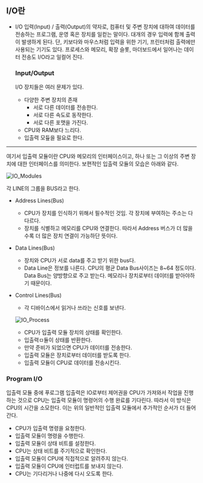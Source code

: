 
## I/O란
* I/O 입력(Input) / 출력(Output)의 약자로, 컴퓨터 및 주변 장치에 대하여 데이터를 전송하는 프로그램, 운영 혹은 장치를 일컫는 말이다.
  대개의 경우 입력에 함께 출력이 발생하게 된다. 단, 키보다와 마우스처럼 입력을 위한 기기, 프린터처럼 출력에만 사용되는 기기도 있다.
  프로세스와 메모리, 확장 슬롯, 마더보드에서 일어나는 데이터 전송도 I/O라고 일컬어 진다.
  
  ### Input/Output
  I/O 장치들은 여러 문제가 있다.
  - 다양한 주변 장치의 존재
    - 서로 다른 데이터를 전송한다.   
    - 서로 다른 속도로 동작한다.
    - 서로 다른 포맷을 가진다.
  - CPU와 RAM보다 느리다.
  - 입출력 모듚을 필요로 한다.
---
여기서 입출력 모듈이란 CPU와 메모리의 인터페이스이고, 하나 또는 그 이상의 주변 장치에 대한 인터페이스를 의미한다.
보편적인 입출력 모듈의 모습은 아래와 같다.


![IO_Modules](https://user-images.githubusercontent.com/90193329/171390914-65c9d90b-700c-4768-a47e-9051333d8684.png)

각 LINE의 그룹을 BUS라고 한다.
- Address Lines(Bus)
  - CPU가 장치를 인식하기 위해서 필수적인 것임. 각 장치에 부여하는 주소는 다 다르다.
  - 장치를 식별하고 메모리를 CPU와 연결한다. 따라서 Address 버스가 더 많을 수록 더 많은 장치 연결이 가능하단 뜻이다.
- Data Lines(Bus)
  - 장치와 CPU가 서로 data를 주고 받기 위한 bus다.
  - Data Line은 정보를 나른다. CPU의 평균 Data Bus사이즈는 8~64 정도이다. Data Bus는 양방향으로 주고 받는다. 
    메모리나 장치로부터 데이터를 받아야하기 때문이다.
- Control Lines(Bus)
  - 각 디바이스에서 읽거나 쓰라는 신호를 보낸다. 
  
  
  ![IO_Process](https://user-images.githubusercontent.com/90193329/171624092-675646ad-b7ab-4490-aa31-bc15628f9763.png)
  - CPU가 입출력 모듈 장치의 상태를 확인한다.
  - 입출력ㅁ듈이 상태를 반환한다.
  - 만약 준비가 되었으면 CPU가 데이터를 전송한다.
  - 입출력 모듈은 장치로부터 데이터를 받도록 한다.
  - 입출력 모듈이 CPU로 데이터를 전송시킨다.

### Program I/O
입출력 모듈 중에 푸로그램 입출력은 IO로부터 제어권을 CPU가 가져와서 작업을 진행하는 것으로 CPU는 입출력 모듈이 명령어의 수행 완료를 기다린다.
따라서 이 방식은 CPU의 시간을 소모한다. 이는 위의 일반적인 입출력 모듈에서 추가적인 순서가 더 들어간다.
- CPU가 입출력 명령을 요청한다.
- 입출력 모듈이 명령을 수행한다.
- 입출력 모듈이 상태 비트를 설정한다.
- CPU는 상태 비트를 주기적으로 확인한다.
- 입출력 모듈이 CPU에 직접적으로 알려주지 않는다.
- 입출력 모듈이 CPU에 인터럽트를 보내지 않는다.
- CPU는 기다리거나 나중에 다시 오도록 한다.
